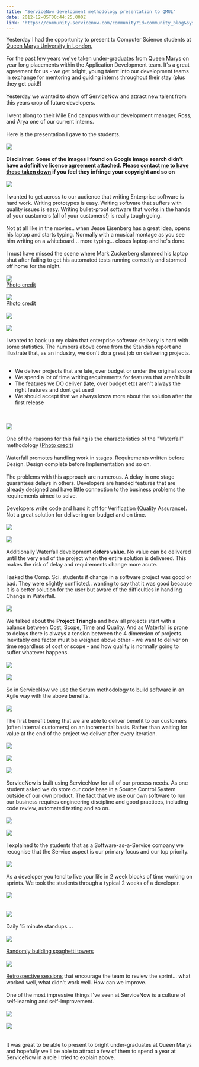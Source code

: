 ```yaml
---
title: "ServiceNow development methodology presentation to QMUL"
date: 2012-12-05T00:44:25.000Z
link: "https://community.servicenow.com/community?id=community_blog&sys_id=c51daea5dbd0dbc01dcaf3231f9619d8"
---
```

<p>Yesterday I had the opportunity to present to Computer Science students at <a title="w.qmul.ac.uk/undergraduate/coursefinder/courses/80043.html" href="http://www.qmul.ac.uk/undergraduate/coursefinder/courses/80043.html">Queen Marys University in London.</a><br /><br />For the past few years we've taken under-graduates from Queen Marys on year long placements within the Application Development team. It's a great agreement for us - we get bright, young talent into our development teams in exchange for mentoring and guiding interns throughout their stay (plus they get paid!)<br /><br />Yesterday we wanted to show off ServiceNow and attract new talent from this years crop of future developers.<br /><br />I went along to their Mile End campus with our development manager, Ross, and Arya one of our current interns.<br /><br />Here is the presentation I gave to the students.<br /><br /><img src="http://20121204-development-blog.s3.amazonaws.com/Slide01.png" /><br /><br /><b>Disclaimer: Some of the images I found on Google image search didn't have a definitive licence agreement attached. Please <a title="mon.morris@servicenow.com" href="mailto:simon.morris@servicenow.com">contact me to have these taken down</a> if you feel they infringe your copyright and so on</b><br /><br /><img src="http://20121204-development-blog.s3.amazonaws.com/Slide02.png" /><br /><br />I wanted to get across to our audience that writing Enterprise software is hard work. Writing prototypes is easy. Writing software that suffers with quality issues is easy. Writing bullet-proof software that works in the hands of your customers (all of your customers!) is really tough going.<br /><br />Not at all like in the movies.. when Jesse Eisenberg has a great idea, opens his laptop and starts typing. Normally with a musical montage as you see him writing on a whiteboard... more typing... closes laptop and he's done.<br /><br />I must have missed the scene where Mark Zuckerberg slammed his laptop shut after failing to get his automated tests running correctly and stormed off home for the night.<br /><br /><img src="http://20121204-development-blog.s3.amazonaws.com/Slide03.png" /><br /><a title="og.gist.com/" href="http://blog.gist.com/">Photo credit</a><br /><br /><img src="http://20121204-development-blog.s3.amazonaws.com/Slide04.png" /><br /><a title="w.homeorganizeit.com/homeofficepaperwork.html" href="http://www.homeorganizeit.com/homeofficepaperwork.html">Photo credit</a><br /><br /><img src="http://20121204-development-blog.s3.amazonaws.com/Slide05.png" /><br /><br /><img src="http://20121204-development-blog.s3.amazonaws.com/Slide06.png" /><br /><br />I wanted to back up my claim that enterprise software delivery is hard with some statistics. The numbers above come from the Standish report and illustrate that, as an industry, we don't do a great job on delivering projects.<br /><br /><ul><li>We deliver projects that are late, over budget or under the original scope</li><li>We spend a lot of time writing requirements for features that aren't built</li><li>The features we DO deliver (late, over budget etc) aren't always the right features and dont get used</li><li>We should accept that we always know more about the solution after the first release</li></ul><br /><br /><img src="http://20121204-development-blog.s3.amazonaws.com/Slide07.png" /><br /><br />One of the reasons for this failing is the characteristics of the "Waterfall" methodology (<a title=".wikipedia.org/wiki/Waterfall_model" href="http://en.wikipedia.org/wiki/Waterfall_model">Photo credit</a>)<br /><br />Waterfall promotes handling work in stages. Requirements written before Design. Design complete before Implementation and so on.<br /><br />The problems with this approach are numerous. A delay in one stage guarantees delays in others. Developers are handed features that are already designed and have little connection to the business problems the requirements aimed to solve.<br /><br />Developers write code and hand it off for Verification (Quality Assurance). Not a great solution for delivering on budget and on time.<br /><br /><img src="http://20121204-development-blog.s3.amazonaws.com/Slide08.png" /><br /><br /><img src="http://20121204-development-blog.s3.amazonaws.com/Slide09.png" /><br /><br />Additionally Waterfall development <b>defers value</b>. No value can be delivered until the very end of the project when the entire solution is delivered. This makes the risk of delay and requirements change more acute.<br /><br />I asked the Comp. Sci. students if change in a software project was good or bad. They were slightly conflicted.. wanting to say that it was good because it is a better solution for the user but aware of the difficulties in handling Change in Waterfall.<br /><br /><img src="http://20121204-development-blog.s3.amazonaws.com/Slide10.png" /><br /><br />We talked about the <b>Project Triangle</b> and how all projects start with a balance between Cost, Scope, Time and Quality. And as Waterfall is prone to delays there is always a tension between the 4 dimension of projects. Inevitably one factor must be weighed above other - we want to deliver on time regardless of cost or scope - and how quality is normally going to suffer whatever happens.<br /><br /><img src="http://20121204-development-blog.s3.amazonaws.com/Slide11.png" /><br /><br /><img src="http://20121204-development-blog.s3.amazonaws.com/Slide12.png" /><br /><br />So in ServiceNow we use the Scrum methodology to build software in an Agile way with the above benefits.<br /><br /><img src="http://20121204-development-blog.s3.amazonaws.com/Slide13.png" /><br /><br />The first benefit being that we are able to deliver benefit to our customers (often internal customers) on an incremental basis. Rather than waiting for value at the end of the project we deliver after every iteration.<br /><br /><img src="http://20121204-development-blog.s3.amazonaws.com/Slide14.png" /><br /><br /><img src="http://20121204-development-blog.s3.amazonaws.com/Slide15.png" /><br /><br /><img src="http://20121204-development-blog.s3.amazonaws.com/Slide17.png" /><br /><br />ServiceNow is built using ServiceNow for all of our process needs. As one student asked we do store our code base in a Source Control System outside of our own product. The fact that we use our own software to run our business requires engineering discipline and good practices, including code review, automated testing and so on.<br /><br /><img src="http://20121204-development-blog.s3.amazonaws.com/Slide18.png" /><br /><br /><img src="http://20121204-development-blog.s3.amazonaws.com/Slide19.png" /><br /><br />I explained to the students that as a Software-as-a-Service company we recognise that the Service aspect is our primary focus and our top priority.<br /><br /><img src="http://20121204-development-blog.s3.amazonaws.com/Slide20.png" /><br /><br />As a developer you tend to live your life in 2 week blocks of time working on sprints. We took the students through a typical 2 weeks of a developer.<br /><br /><img src="http://20121204-development-blog.s3.amazonaws.com/Slide21.png" /><br /><br /><br /><img src="http://20121204-development-blog.s3.amazonaws.com/Slide22.png" /><br /><br />Daily 15 minute standups....<br /><br /><img src="http://20121204-development-blog.s3.amazonaws.com/Slide23.png" /><br /><br /><a title="rumprouk.tumblr.com/post/34163144354/the-agile-spaghetti-retrospective" href="http://scrumprouk.tumblr.com/post/34163144354/the-agile-spaghetti-retrospective">Randomly building spaghetti towers</a><br /><br /><img src="http://20121204-development-blog.s3.amazonaws.com/Slide24.png" /><br /><br /><a title="rumprouk.tumblr.com/tagged/retrospective" href="http://scrumprouk.tumblr.com/tagged/retrospective">Retrospective sessions</a> that encourage the team to review the sprint... what worked well, what didn't work well. How can we improve.<br /><br />One of the most impressive things I've seen at ServiceNow is a culture of self-learning and self-improvement.<br /><br /><img src="http://20121204-development-blog.s3.amazonaws.com/Slide25.png" /><br /><br /><img src="http://20121204-development-blog.s3.amazonaws.com/Slide26.png" /><br /><br /><br />It was great to be able to present to bright under-graduates at Queen Marys and hopefully we'll be able to attract a few of them to spend a year at ServiceNow in a role I tried to explain above.</p>